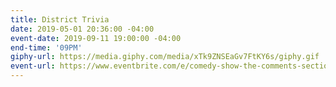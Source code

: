 ```yaml
---
title: District Trivia
date: 2019-05-01 20:36:00 -04:00
event-date: 2019-09-11 19:00:00 -04:00
end-time: '09PM'
giphy-url: https://media.giphy.com/media/xTk9ZNSEaGv7FtKY6s/giphy.gif
event-url: https://www.eventbrite.com/e/comedy-show-the-comments-section-tickets-69379849999
---
```


